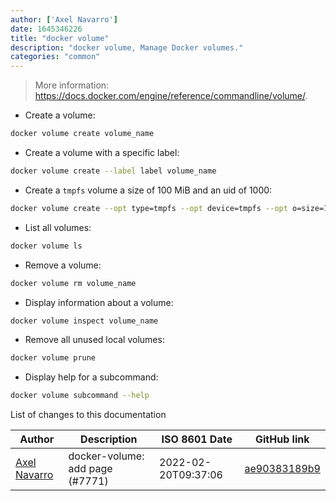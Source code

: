 ```yaml
---
author: ['Axel Navarro']
date: 1645346226
title: "docker volume"
description: "docker volume, Manage Docker volumes."
categories: "common"
---
```

> More information: <https://docs.docker.com/engine/reference/commandline/volume/>.

- Create a volume:

```bash
docker volume create volume_name
```

- Create a volume with a specific label:

```bash
docker volume create --label label volume_name
```

- Create a `tmpfs` volume a size of 100 MiB and an uid of 1000:

```bash
docker volume create --opt type=tmpfs --opt device=tmpfs --opt o=size=100m,uid=1000 volume_name
```

- List all volumes:

```bash
docker volume ls
```

- Remove a volume:

```bash
docker volume rm volume_name
```

- Display information about a volume:

```bash
docker volume inspect volume_name
```

- Remove all unused local volumes:

```bash
docker volume prune
```

- Display help for a subcommand:

```bash
docker volume subcommand --help
```
List of changes to this documentation


Author | Description | ISO 8601 Date | GitHub link
------|-----|-----|-----
[Axel Navarro](mailto:navarroaxel@gmail.com) | docker-volume: add page (#7771) | 2022-02-20T09:37:06 | [ae90383189b9](https://github.com/tldr-pages/tldr/commit/ae90383189b925ebe3fb79f6dfea62d542941bf2)

